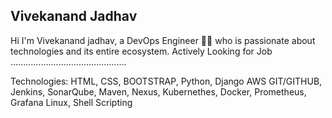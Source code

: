 Vivekanand Jadhav
----------------------------------------

Hi
I'm Vivekanand jadhav, a DevOps Engineer 👨‍💻 who is passionate about technologies and its entire ecosystem.
Actively Looking for Job
..............................................

Technologies:
HTML, CSS, BOOTSTRAP, Python, Django 
AWS 
GIT/GITHUB, Jenkins, SonarQube, Maven, Nexus, Kubernethes, Docker, Prometheus, Grafana
Linux, Shell Scripting
